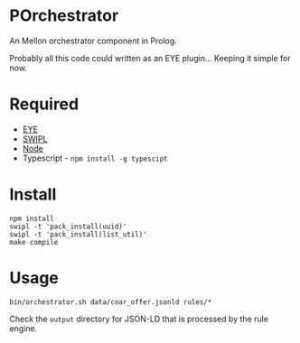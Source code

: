 # POrchestrator

An Mellon orchestrator component in Prolog. 

Probably all this code could written as an EYE plugin...
Keeping it simple for now.

# Required

- [EYE](http://eulersharp.sourceforge.net)
- [SWIPL](https://www.swi-prolog.org)
- [Node](https://nodejs.org/en/)
- Typescript - `npm install -g typescipt`

# Install

```
npm install
swipl -t 'pack_install(uuid)'
swipl -t 'pack_install(list_util)'
make compile
```

# Usage

```
bin/orchestrator.sh data/coar_offer.jsonld rules/*
```

Check the `output` directory for JSON-LD that is processed by the rule engine.